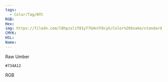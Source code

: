 ```yaml
---
tags:
  - Color/Tag/NTC
RGB:
Hex:
img: https://filedn.com/l0hpzxl1f01yT7GHxtF8cyk/Color%20Snake/standard_csv_to_svg/%23/734A12.svg
CMYK:
HSL:
Name:
---
```

Raw Umber
```palette
#734A12
```
RGB
